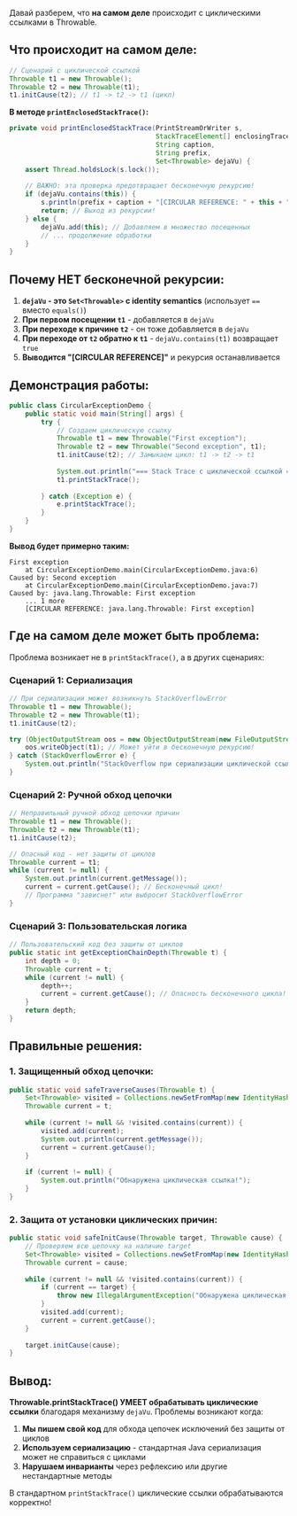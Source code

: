 Давай разберем, что **на самом деле** происходит с циклическими ссылками в Throwable.

## Что происходит на самом деле:

```java
// Сценарий с циклической ссылкой
Throwable t1 = new Throwable();
Throwable t2 = new Throwable(t1);
t1.initCause(t2); // t1 -> t2 -> t1 (цикл)
```

**В методе `printEnclosedStackTrace()`:**

```java
private void printEnclosedStackTrace(PrintStreamOrWriter s,
                                     StackTraceElement[] enclosingTrace,
                                     String caption,
                                     String prefix,
                                     Set<Throwable> dejaVu) {
    assert Thread.holdsLock(s.lock());
    
    // ВАЖНО: эта проверка предотвращает бесконечную рекурсию!
    if (dejaVu.contains(this)) {
        s.println(prefix + caption + "[CIRCULAR REFERENCE: " + this + "]");
        return; // Выход из рекурсии!
    } else {
        dejaVu.add(this); // Добавляем в множество посещенных
        // ... продолжение обработки
    }
}
```

## Почему НЕТ бесконечной рекурсии:

1. **`dejaVu` - это `Set<Throwable>` с identity semantics** (использует `==` вместо `equals()`)
2. **При первом посещении `t1`** - добавляется в `dejaVu`
3. **При переходе к причине `t2`** - он тоже добавляется в `dejaVu`  
4. **При переходе от `t2` обратно к `t1`** - `dejaVu.contains(t1)` возвращает `true`
5. **Выводится "[CIRCULAR REFERENCE]"** и рекурсия останавливается

## Демонстрация работы:

```java
public class CircularExceptionDemo {
    public static void main(String[] args) {
        try {
            // Создаем циклическую ссылку
            Throwable t1 = new Throwable("First exception");
            Throwable t2 = new Throwable("Second exception", t1);
            t1.initCause(t2); // Замыкаем цикл: t1 -> t2 -> t1
            
            System.out.println("=== Stack Trace с циклической ссылкой ===");
            t1.printStackTrace();
            
        } catch (Exception e) {
            e.printStackTrace();
        }
    }
}
```

**Вывод будет примерно таким:**
```
First exception
    at CircularExceptionDemo.main(CircularExceptionDemo.java:6)
Caused by: Second exception
    at CircularExceptionDemo.main(CircularExceptionDemo.java:7)
Caused by: java.lang.Throwable: First exception
    ... 1 more
    [CIRCULAR REFERENCE: java.lang.Throwable: First exception]
```

## Где на самом деле может быть проблема:

Проблема возникает не в `printStackTrace()`, а в других сценариях:

### Сценарий 1: Сериализация
```java
// При сериализации может возникнуть StackOverflowError
Throwable t1 = new Throwable();
Throwable t2 = new Throwable(t1);
t1.initCause(t2);

try (ObjectOutputStream oos = new ObjectOutputStream(new FileOutputStream("test.ser"))) {
    oos.writeObject(t1); // Может уйти в бесконечную рекурсию!
} catch (StackOverflowError e) {
    System.out.println("StackOverflow при сериализации циклической ссылки!");
}
```

### Сценарий 2: Ручной обход цепочки
```java
// Неправильный ручной обход цепочки причин
Throwable t1 = new Throwable();
Throwable t2 = new Throwable(t1);
t1.initCause(t2);

// Опасный код - нет защиты от циклов
Throwable current = t1;
while (current != null) {
    System.out.println(current.getMessage());
    current = current.getCause(); // Бесконечный цикл!
    // Программа "зависнет" или выбросит StackOverflowError
}
```

### Сценарий 3: Пользовательская логика
```java
// Пользовательский код без защиты от циклов
public static int getExceptionChainDepth(Throwable t) {
    int depth = 0;
    Throwable current = t;
    while (current != null) {
        depth++;
        current = current.getCause(); // Опасность бесконечного цикла!
    }
    return depth;
}
```

## Правильные решения:

### 1. Защищенный обход цепочки:
```java
public static void safeTraverseCauses(Throwable t) {
    Set<Throwable> visited = Collections.newSetFromMap(new IdentityHashMap<>());
    Throwable current = t;
    
    while (current != null && !visited.contains(current)) {
        visited.add(current);
        System.out.println(current.getMessage());
        current = current.getCause();
    }
    
    if (current != null) {
        System.out.println("Обнаружена циклическая ссылка!");
    }
}
```

### 2. Защита от установки циклических причин:
```java
public static void safeInitCause(Throwable target, Throwable cause) {
    // Проверяем всю цепочку на наличие target
    Set<Throwable> visited = Collections.newSetFromMap(new IdentityHashMap<>());
    Throwable current = cause;
    
    while (current != null && !visited.contains(current)) {
        if (current == target) {
            throw new IllegalArgumentException("Обнаружена циклическая ссылка!");
        }
        visited.add(current);
        current = current.getCause();
    }
    
    target.initCause(cause);
}
```

## Вывод:

**Throwable.printStackTrace() УМЕЕТ обрабатывать циклические ссылки** благодаря механизму `dejaVu`. Проблемы возникают когда:

1. **Мы пишем свой код** для обхода цепочек исключений без защиты от циклов
2. **Используем сериализацию** - стандартная Java сериализация может не справиться с циклами
3. **Нарушаем инварианты** через рефлексию или другие нестандартные методы

В стандартном `printStackTrace()` циклические ссылки обрабатываются корректно!